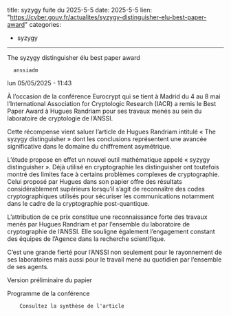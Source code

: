  
title: syzygy fuite du 2025-5-5
date: 2025-5-5
lien: "https://cyber.gouv.fr/actualites/syzygy-distinguisher-elu-best-paper-award"
categories:
  - syzygy
---

The syzygy distinguisher élu best paper award

            


      anssiadm
lun 05/05/2025 - 11:43

            
À l’occasion de la conférence Eurocrypt qui se tient à Madrid du 4 au 8 mai
l’International Association for Cryptologic Research (IACR) a remis le Best Paper Award à Hugues Randriam pour ses travaux menés au sein du laboratoire de cryptologie de l’ANSSI.

      
      

              
  

    

      
            
Cette récompense vient saluer l’article de Hugues Randriam intitulé « The syzygy distinguisher »
dont les conclusions représentent une avancée significative dans le domaine du chiffrement asymétrique.

L’étude propose en effet un nouvel outil mathématique appelé « syzygy distinguisher ». Déjà utilisé en cryptographie
les distinguisher ont toutefois montré des limites face à certains problèmes complexes de cryptographie. Celui proposé par Hugues dans son papier offre des résultats considérablement supérieurs lorsqu’il s’agit de reconnaître des codes cryptographiques utilisés pour sécuriser les communications
notamment dans le cadre de la cryptographie post-quantique.

L’attribution de ce prix constitue une reconnaissance forte des travaux menés par Hugues Randriam et par l’ensemble du laboratoire de cryptographie de l’ANSSI. Elle souligne également l’engagement constant des équipes de l’Agence dans la recherche scientifique.

C’est une grande fierté pour l’ANSSI
non seulement pour le rayonnement de ses laboratoires
mais aussi pour le travail mené au quotidien par l’ensemble de ses agents.

Version préliminaire du papier

Programme de la conférence


      
    

  


              
  

    

      
        Consultez la synthèse de l'article
